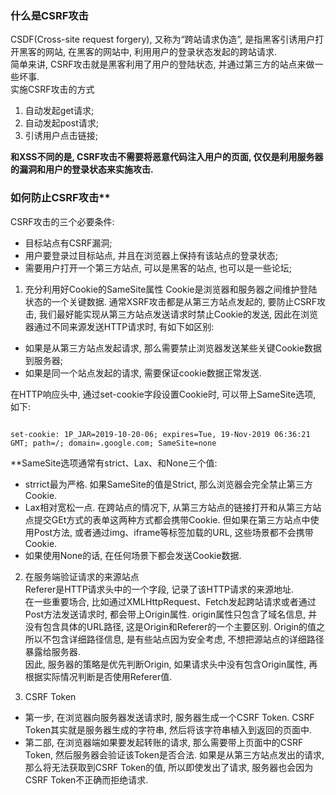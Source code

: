 ### 什么是CSRF攻击  
CSDF(Cross-site request forgery), 又称为“跨站请求伪造”, 是指黑客引诱用户打开黑客的网站, 在黑客的网站中, 利用用户的登录状态发起的跨站请求.   
简单来讲, CSRF攻击就是黑客利用了用户的登陆状态, 并通过第三方的站点来做一些坏事.  
实施CSRF攻击的方式
1. 自动发起get请求;  
2. 自动发起post请求;  
3. 引诱用户点击链接;  

**和XSS不同的是, CSRF攻击不需要将恶意代码注入用户的页面, 仅仅是利用服务器的漏洞和用户的登录状态来实施攻击.**  

### 如何防止CSRF攻击**

CSRF攻击的三个必要条件: 
- 目标站点有CSRF漏洞;  
- 用户要登录过目标站点, 并且在浏览器上保持有该站点的登录状态;  
- 需要用户打开一个第三方站点, 可以是黑客的站点, 也可以是一些论坛;  

1. 充分利用好Cookie的SameSite属性
Cookie是浏览器和服务器之间维护登陆状态的一个关键数据. 通常XSRF攻击都是从第三方站点发起的, 要防止CSRF攻击, 我们最好能实现从第三方站点发送请求时禁止Cookie的发送, 因此在浏览器通过不同来源发送HTTP请求时, 有如下如区别:  
- 如果是从第三方站点发起请求, 那么需要禁止浏览器发送某些关键Cookie数据到服务器;  
- 如果是同一个站点发起的请求, 需要保证cookie数据正常发送.  

在HTTP响应头中, 通过set-cookie字段设置Cookie时, 可以带上SameSite选项, 如下:  
```

set-cookie: 1P_JAR=2019-10-20-06; expires=Tue, 19-Nov-2019 06:36:21 GMT; path=/; domain=.google.com; SameSite=none
```
**SameSite选项通常有strict、Lax、和None三个值: 
- strrict最为严格. 如果SameSite的值是Strict, 那么浏览器会完全禁止第三方Cookie.  
- Lax相对宽松一点. 在跨站点的情况下, 从第三方站点的链接打开和从第三方站点提交GEt方式的表单这两种方式都会携带Cookie. 但如果在第三方站点中使用Post方法, 或者通过img、iframe等标签加载的URL, 这些场景都不会携带Cookie.  
- 如果使用None的话, 在任何场景下都会发送Cookie数据.  

2. 在服务端验证请求的来源站点  
Referer是HTTP请求头中的一个字段, 记录了该HTTP请求的来源地址.  
在一些重要场合, 比如通过XMLHttpRequest、Fetch发起跨站请求或者通过Post方法发送请求时, 都会带上Origin属性. origin属性只包含了域名信息, 并没有包含具体的URL路径, 这是Origin和Referer的一个主要区别. 
Origin的值之所以不包含详细路径信息, 是有些站点因为安全考虑, 不想把源站点的详细路径暴露给服务器.  
因此, 服务器的策略是优先判断Origin, 如果请求头中没有包含Origin属性, 再根据实际情况判断是否使用Referer值.  

3. CSRF Token
- 第一步, 在浏览器向服务器发送请求时, 服务器生成一个CSRF Token. CSRF Token其实就是服务器生成的字符串, 然后将该字符串植入到返回的页面中.  
- 第二部, 在浏览器端如果要发起转账的请求, 那么需要带上页面中的CSRF Token, 然后服务器会验证该Token是否合法. 如果是从第三方站点发出的请求, 那么将无法获取到CSRF Token的值, 所以即使发出了请求, 服务器也会因为CSRF Token不正确而拒绝请求.  
